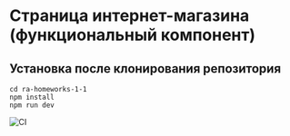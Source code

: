# Страница интернет-магазина (функциональный компонент)

## Установка после клонирования репозитория

```
cd ra-homeworks-1-1
npm install
npm run dev
```



![CI](https://github.com/AlexTupicyn/ra-homeworks-1-1/actions/workflows/web.yml/badge.svg)


